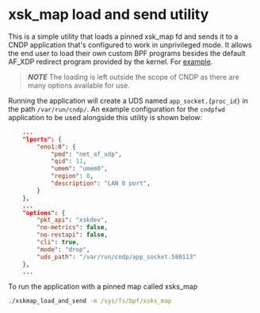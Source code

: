 # xsk_map load and send utility

This is a simple utility that loads a pinned xsk_map fd and sends it to
a CNDP application that's configured to work in unprivileged mode. It
allows the end user to load their own custom BPF programs besides the
default AF_XDP redirect program provided by the kernel. For
[example](https://github.com/maryamtahhan/xdp-progs/blob/main/xdp-filter-udp/xdp_prog_kern.c).

> **_NOTE_** The loading is left outside the scope of CNDP as there are
many options available for use.

Running the application will create a UDS named `app_socket.{proc_id}`
in the path `/var/run/cndp/`. An example configuration for the `cndpfwd`
application to be used alongside this utility is shown below:

```json
    ...
    "lports": {
        "eno1:0": {
            "pmd": "net_af_xdp",
            "qid": 11,
            "umem": "umem0",
            "region": 0,
            "description": "LAN 0 port",
        }
    },
    ...
    "options": {
        "pkt_api": "xskdev",
        "no-metrics": false,
        "no-restapi": false,
        "cli": true,
        "mode": "drop",
        "uds_path": "/var/run/cndp/app_socket.580113"
    },
    ...
```

To run the application with a pinned map called xsks_map

```cmd
./xskmap_load_and_send -m /sys/fs/bpf/xsks_map
```
